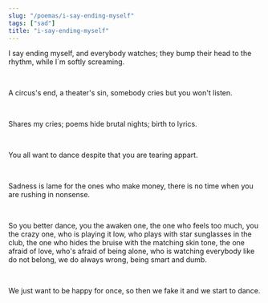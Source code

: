 ```yaml
---
slug: "/poemas/i-say-ending-myself"
tags: ["sad"]
title: "i-say-ending-myself"
---
```

I say ending myself, and everybody watches; they bump their head to the rhythm, while I´m softly screaming.

&nbsp;

A circus's end, a theater's sin, somebody cries but you won't listen.

&nbsp;

Shares my cries; poems hide brutal nights; birth to lyrics.

&nbsp;

You all want to dance despite that  you are tearing appart.

&nbsp;

Sadness is lame for the ones who make money, there is no time when you are rushing in nonsense.

&nbsp;

So you better dance, you the awaken one, the one who feels too much, you the crazy one, who is playing it low, who plays with star sunglasses in the club, the one who hides the bruise with the matching skin tone, the one afraid of love, who's afraid of being alone, who is watching everybody like do not belong, we do always wrong, being smart and dumb.

&nbsp;

We just want to be happy for once, so then we fake it and we start to dance.